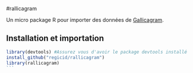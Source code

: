 #rallicagram

Un micro package R pour importer des données de [Gallicagram](https://shiny.ens-paris-saclay.fr/app/gallicagram).

## Installation et importation
````R
library(devtools) #Assurez vous d'avoir le package devtools installé
install_github("regicid/rallicagram")
library(rallicagram)
```
